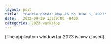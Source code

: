 ```yaml
---
layout: post
title:  "Course dates: May 26 to June 5, 2023"
date:   2022-09-29 13:09:00 -0400
categories: 2023 workshop
---
```

[The application window for 2023 is now closed)

